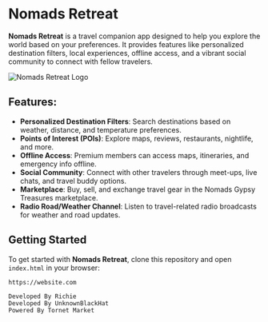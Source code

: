 # Nomads Retreat

**Nomads Retreat** is a travel companion app designed to help you explore the world based on your preferences. It provides features like personalized destination filters, local experiences, offline access, and a vibrant social community to connect with fellow travelers.

![Nomads Retreat Logo](images/travel.png)

## Features:
- **Personalized Destination Filters**: Search destinations based on weather, distance, and temperature preferences.
- **Points of Interest (POIs)**: Explore maps, reviews, restaurants, nightlife, and more.
- **Offline Access**: Premium members can access maps, itineraries, and emergency info offline.
- **Social Community**: Connect with other travelers through meet-ups, live chats, and travel buddy options.
- **Marketplace**: Buy, sell, and exchange travel gear in the Nomads Gypsy Treasures marketplace.
- **Radio Road/Weather Channel**: Listen to travel-related radio broadcasts for weather and road updates.

## Getting Started

To get started with **Nomads Retreat**, clone this repository and open `index.html` in your browser:

```website
https://website.com

Developed By Richie
Developed By UnknownBlackHat
Powered By Tornet Market
